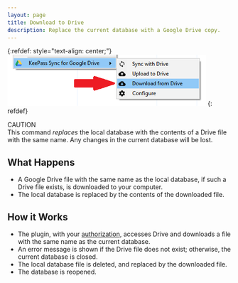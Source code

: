 ```yaml
---
layout: page
title: Download to Drive
description: Replace the current database with a Google Drive copy.
---
```


{:refdef: style="text-align: center;"}
![The Download Command](../assets/img/download.png)
{: refdef}

<div class="alert alert-warning text-dark" role="alert">
    <div>CAUTION</div>
This command <em>replaces</em> the local database with the contents of
a Drive file with the same name.  Any changes in the current database will be
lost.
</div>

## What Happens
* A Google Drive file with the same name as the local database, if such
a Drive file exists, is downloaded to your computer.
* The local database is replaced by the contents of the downloaded file.

## How it Works
* The plugin, with your [authorization](authorize), accesses
Drive and downloads a file with the same name as the current database.
* An error message is shown if the Drive file does not exist; otherwise,
the current database is closed.
* The local database file is deleted, and replaced by the downloaded file.
* The database is reopened.